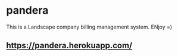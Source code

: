 # pandera

This is a Landscape company billing management system.  ENjoy =)

<https://pandera.herokuapp.com/>
-
 
 
 
 
 
 
